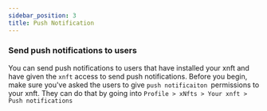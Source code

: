 ```yaml
---
sidebar_position: 3
title: Push Notification
---
```


### Send push notifications to users

You can send push notifications to users that have installed your xnft and have given the `xnft` access to send push notifications.
Before you begin, make sure you've asked the users to give `push notificaiton `permissions to your xnft.
They can do that by going into `Profile > xNfts > Your xnft > Push notifications`

